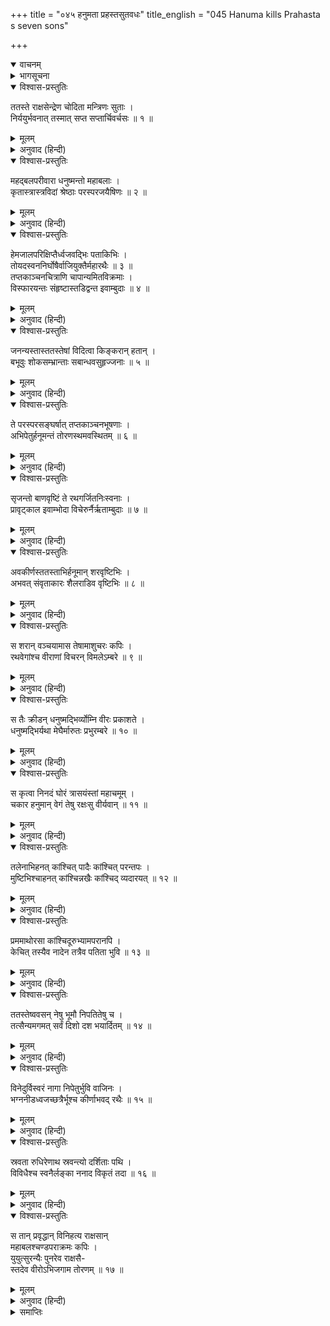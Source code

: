 +++
title = "०४५ हनुमता प्रहस्तसुतवधः"
title_english = "045 Hanuma kills Prahasta s seven sons"

+++
<details open><summary>वाचनम्</summary>
<div caption="श्रीराम-हरिसीताराममूर्ति-घनपाठिभ्यां वचनम्" class="audioEmbed" src="https://archive.org/download/Ramayana-recitation-Sriram-harisItArAmamUrti-Ghanapaati-v2/Kanda_5/Kanda_5_SK-044-Ravana_sends_Jambumali.mp3"></div>
</details>

<details><summary>भागसूचना</summary>

45. मन्त्रीके सात पुत्रोंका वध
</details>

<details open><summary>विश्वास-प्रस्तुतिः</summary>

ततस्ते राक्षसेन्द्रेण चोदिता मन्त्रिणः सुताः ।  
निर्ययुर्भवनात् तस्मात् सप्त सप्तार्चिवर्चसः ॥ १ ॥
</details>

<details><summary>मूलम्</summary>

ततस्ते राक्षसेन्द्रेण चोदिता मन्त्रिणः सुताः ।  
निर्ययुर्भवनात् तस्मात् सप्त सप्तार्चिवर्चसः ॥ १ ॥
</details>

<details><summary>अनुवाद (हिन्दी)</summary>

राक्षसोंके राजा रावणकी आज्ञा पाकर मन्त्रीके सात बेटे,जो अग्निके समान तेजस्वी थे, उस राजमहलसे बाहर निकले ॥ १ ॥
</details>

<details open><summary>विश्वास-प्रस्तुतिः</summary>

महद‍्बलपरीवारा धनुष्मन्तो महाबलाः ।  
कृतास्त्रास्त्रविदां श्रेष्ठाः परस्परजयैषिणः ॥ २ ॥
</details>

<details><summary>मूलम्</summary>

महद‍्बलपरीवारा धनुष्मन्तो महाबलाः ।  
कृतास्त्रास्त्रविदां श्रेष्ठाः परस्परजयैषिणः ॥ २ ॥
</details>

<details><summary>अनुवाद (हिन्दी)</summary>

उनके साथ बहुत बड़ी सेना थी । वे अत्यन्त बलवान्, धनुर्धर, अस्त्रवेत्ताओंमें श्रेष्ठ तथा परस्पर होड़ लगाकर शत्रुपर विजय पानेकी इच्छा रखनेवाले थे ॥ २ ॥
</details>

<details open><summary>विश्वास-प्रस्तुतिः</summary>

हेमजालपरिक्षिप्तैर्ध्वजवद्भिः पताकिभिः ।  
तोयदस्वननिर्घोषैर्वाजियुक्तैर्महारथैः ॥ ३ ॥  
तप्तकाञ्चनचित्राणि चापान्यमितविक्रमाः ।  
विस्फारयन्तः संहृष्टास्तडिद्वन्त इवाम्बुदाः ॥ ४ ॥
</details>

<details><summary>मूलम्</summary>

हेमजालपरिक्षिप्तैर्ध्वजवद्भिः पताकिभिः ।  
तोयदस्वननिर्घोषैर्वाजियुक्तैर्महारथैः ॥ ३ ॥  
तप्तकाञ्चनचित्राणि चापान्यमितविक्रमाः ।  
विस्फारयन्तः संहृष्टास्तडिद्वन्त इवाम्बुदाः ॥ ४ ॥
</details>

<details><summary>अनुवाद (हिन्दी)</summary>

उनके घोड़े जुते हुए विशाल रथ सोनेकी जालीसे ढके हुए थे । उनपर ध्वजा-पताकाएँ फहरा रही थीं और उनके पहियोंके चलनेसे मेघोंकी गम्भीर गर्जनाके समान ध्वनि होती थी । ऐसे रथोंपर सवार हो वे अमित पराक्रमी मन्त्रिकुमार तपाये हुए सोनेसे चित्रित अपने धनुषोंकी टङ्कार करते हुए बड़े हर्ष और उत्साहके साथ आगे बढ़े । उस समय वे सब-के-सब विद्युत‍‍्सहित मेघके समान शोभा पाते थे ॥ ३-४ ॥
</details>

<details open><summary>विश्वास-प्रस्तुतिः</summary>

जनन्यस्तास्ततस्तेषां विदित्वा किङ्करान् हतान् ।  
बभूवुः शोकसम्भ्रान्ताः सबान्धवसुहृज्जनाः ॥ ५ ॥
</details>

<details><summary>मूलम्</summary>

जनन्यस्तास्ततस्तेषां विदित्वा किङ्करान् हतान् ।  
बभूवुः शोकसम्भ्रान्ताः सबान्धवसुहृज्जनाः ॥ ५ ॥
</details>

<details><summary>अनुवाद (हिन्दी)</summary>

तब, पहले जो किंकर नामक राक्षस मारे गये थे, उनकी मृत्युका समाचार पाकर इन सबकी माताएँ अमङ्गलकी आशङ्कासे भाई-बन्धु और सुहृदोंसहित शोकसे घबरा उठीं ॥ ५ ॥
</details>

<details open><summary>विश्वास-प्रस्तुतिः</summary>

ते परस्परसङ्घर्षात् तप्तकाञ्चनभूषणाः ।  
अभिपेतुर्हनूमन्तं तोरणस्थमवस्थितम् ॥ ६ ॥
</details>

<details><summary>मूलम्</summary>

ते परस्परसङ्घर्षात् तप्तकाञ्चनभूषणाः ।  
अभिपेतुर्हनूमन्तं तोरणस्थमवस्थितम् ॥ ६ ॥
</details>

<details><summary>अनुवाद (हिन्दी)</summary>

तपाये हुए सोनेके आभूषणोंसे विभूषित वे सातों वीर परस्पर होड़-सी लगाकर फाटकपर खड़े हुए हनुमान् जी पर टूट पड़े ॥ ६ ॥
</details>

<details open><summary>विश्वास-प्रस्तुतिः</summary>

सृजन्तो बाणवृष्टिं ते रथगर्जितनिःस्वनाः ।  
प्रावृट्काल इवाम्भोदा विचेरुर्नैर्ऋताम्बुदाः ॥ ७ ॥
</details>

<details><summary>मूलम्</summary>

सृजन्तो बाणवृष्टिं ते रथगर्जितनिःस्वनाः ।  
प्रावृट्काल इवाम्भोदा विचेरुर्नैर्ऋताम्बुदाः ॥ ७ ॥
</details>

<details><summary>अनुवाद (हिन्दी)</summary>

जैसे वर्षाकालमें मेघ वर्षा करते हुए विचरते हैं, उसी प्रकार वे राक्षसरूपी बादल बाणोंकी वर्षा करते हुए वहाँ विचरण करने लगे । रथोंकी घर्घराहट ही उनकी गर्जना थी ॥ ७ ॥
</details>

<details open><summary>विश्वास-प्रस्तुतिः</summary>

अवकीर्णस्ततस्ताभिर्हनूमान् शरवृष्टिभिः ।  
अभवत् संवृताकारः शैलराडिव वृष्टिभिः ॥ ८ ॥
</details>

<details><summary>मूलम्</summary>

अवकीर्णस्ततस्ताभिर्हनूमान् शरवृष्टिभिः ।  
अभवत् संवृताकारः शैलराडिव वृष्टिभिः ॥ ८ ॥
</details>

<details><summary>अनुवाद (हिन्दी)</summary>

तदनन्तर राक्षसोंद्वारा की गयी उस बाण-वर्षासे हनुमान् जी उसी तरह आच्छादित हो गये, जैसे कोई गिरिराज जलकी वर्षासे ढक गया हो ॥ ८ ॥
</details>

<details open><summary>विश्वास-प्रस्तुतिः</summary>

स शरान् वञ्चयामास तेषामाशुचरः कपिः ।  
रथवेगांश्च वीराणां विचरन् विमलेऽम्बरे ॥ ९ ॥
</details>

<details><summary>मूलम्</summary>

स शरान् वञ्चयामास तेषामाशुचरः कपिः ।  
रथवेगांश्च वीराणां विचरन् विमलेऽम्बरे ॥ ९ ॥
</details>

<details><summary>अनुवाद (हिन्दी)</summary>

उस समय निर्मल आकाशमें शीघ्रतापूर्वक विचरते हुए कपिवर हनुमान् उन राक्षसवीरोंके बाणों तथा रथके वेगोंको व्यर्थ करते हुए अपने-आपको बचाने लगे ॥ ९ ॥
</details>

<details open><summary>विश्वास-प्रस्तुतिः</summary>

स तैः क्रीडन् धनुष्मद्भिर्व्योम्नि वीरः प्रकाशते ।  
धनुष्मद्भिर्यथा मेघैर्मारुतः प्रभुरम्बरे ॥ १० ॥
</details>

<details><summary>मूलम्</summary>

स तैः क्रीडन् धनुष्मद्भिर्व्योम्नि वीरः प्रकाशते ।  
धनुष्मद्भिर्यथा मेघैर्मारुतः प्रभुरम्बरे ॥ १० ॥
</details>

<details><summary>अनुवाद (हिन्दी)</summary>

जैसे व्योममण्डलमें शक्तिशाली वायुदेव इन्द्रधनुषयुक्त मेघोंके साथ क्रीडा करते हैं, उसी प्रकार वीर पवनकुमार उन धनुर्धर वीरोंके साथ खेल-सा करते हुए आकाशमें अद्भुत शोभा पा रहे थे ॥ १० ॥
</details>

<details open><summary>विश्वास-प्रस्तुतिः</summary>

स कृत्वा निनदं घोरं त्रासयंस्तां महाचमूम् ।  
चकार हनुमान् वेगं तेषु रक्षःसु वीर्यवान् ॥ ११ ॥
</details>

<details><summary>मूलम्</summary>

स कृत्वा निनदं घोरं त्रासयंस्तां महाचमूम् ।  
चकार हनुमान् वेगं तेषु रक्षःसु वीर्यवान् ॥ ११ ॥
</details>

<details><summary>अनुवाद (हिन्दी)</summary>

पराक्रमी हनुमान् ने राक्षसोंकी उस विशाल वाहिनीको भयभीत करते हुए घोर गर्जना की और उन राक्षसोंपर बड़े वेगसे आक्रमण किया ॥ ११ ॥
</details>

<details open><summary>विश्वास-प्रस्तुतिः</summary>

तलेनाभिहनत् कांश्चित् पादैः कांश्चित् परन्तपः ।  
मुष्टिभिश्चाहनत् कांश्चिन्नखैः कांश्चिद् व्यदारयत् ॥ १२ ॥
</details>

<details><summary>मूलम्</summary>

तलेनाभिहनत् कांश्चित् पादैः कांश्चित् परन्तपः ।  
मुष्टिभिश्चाहनत् कांश्चिन्नखैः कांश्चिद् व्यदारयत् ॥ १२ ॥
</details>

<details><summary>अनुवाद (हिन्दी)</summary>

शत्रुओंको संताप देनेवाले उन वानरवीरने किन्हींको थप्पड़से ही मार गिराया, किन्हींको पैरोंसे कुचल डाला, किन्हींका घूँसोंसे काम तमाम किया और किन्हींको नखोंसे फाड़ डाला ॥ १२ ॥
</details>

<details open><summary>विश्वास-प्रस्तुतिः</summary>

प्रममाथोरसा कांश्चिदूरुभ्यामपरानपि ।  
केचित् तस्यैव नादेन तत्रैव पतिता भुवि ॥ १३ ॥
</details>

<details><summary>मूलम्</summary>

प्रममाथोरसा कांश्चिदूरुभ्यामपरानपि ।  
केचित् तस्यैव नादेन तत्रैव पतिता भुवि ॥ १३ ॥
</details>

<details><summary>अनुवाद (हिन्दी)</summary>

कुछ लोगोंको छातीसे दबाकर उनका कचूमर निकाल दिया और किन्हीं-किन्हींको दोनों जाँघोंसे दबोचकर मसल डाला । कितने ही निशाचर उनकी गर्जनासे ही प्राणहीन होकर वहीं पृथ्वीपर गिर पड़े ॥ १३ ॥
</details>

<details open><summary>विश्वास-प्रस्तुतिः</summary>

ततस्तेष्ववसन् नेषु भूमौ निपतितेषु च ।  
तत्सैन्यमगमत् सर्वं दिशो दश भयार्दितम् ॥ १४ ॥
</details>

<details><summary>मूलम्</summary>

ततस्तेष्ववसन् नेषु भूमौ निपतितेषु च ।  
तत्सैन्यमगमत् सर्वं दिशो दश भयार्दितम् ॥ १४ ॥
</details>

<details><summary>अनुवाद (हिन्दी)</summary>

इस प्रकार जब मन्त्रीके सारे पुत्र मारे जाकर धराशायी हो गये, तब उनकी बची-खुची सारी सेना भयभीत होकर दसों दिशाओंमें भाग गयी ॥ १४ ॥
</details>

<details open><summary>विश्वास-प्रस्तुतिः</summary>

विनेदुर्विस्वरं नागा निपेतुर्भुवि वाजिनः ।  
भग्ननीडध्वजच्छत्रैर्भूश्च कीर्णाभवद् रथैः ॥ १५ ॥
</details>

<details><summary>मूलम्</summary>

विनेदुर्विस्वरं नागा निपेतुर्भुवि वाजिनः ।  
भग्ननीडध्वजच्छत्रैर्भूश्च कीर्णाभवद् रथैः ॥ १५ ॥
</details>

<details><summary>अनुवाद (हिन्दी)</summary>

उस समय हाथी वेदनाके मारे बुरी तरहसे चिग्घाड़ रहे थे, घोड़े धरतीपर मरे पड़े थे तथा जिनके बैठक, ध्वज और छत्र आदि खण्डित हो गये थे, ऐसे टूटे हुए रथोंसे समूची रणभूमि पट गयी थी ॥ १५ ॥
</details>

<details open><summary>विश्वास-प्रस्तुतिः</summary>

स्रवता रुधिरेणाथ स्रवन्त्यो दर्शिताः पथि ।  
विविधैश्च स्वनैर्लङ्का ननाद विकृतं तदा ॥ १६ ॥
</details>

<details><summary>मूलम्</summary>

स्रवता रुधिरेणाथ स्रवन्त्यो दर्शिताः पथि ।  
विविधैश्च स्वनैर्लङ्का ननाद विकृतं तदा ॥ १६ ॥
</details>

<details><summary>अनुवाद (हिन्दी)</summary>

मार्गमें खूनकी नदियाँ बहती दिखायी दीं तथा लङ्कापुरी राक्षसोंके विविध शब्दोंके कारण मानो उस समय विकृत स्वरसे चीत्कार कर रही थी ॥ १६ ॥
</details>

<details open><summary>विश्वास-प्रस्तुतिः</summary>

स तान् प्रवृद्धान् विनिहत्य राक्षसान्  
महाबलश्चण्डपराक्रमः कपिः ।  
युयुत्सुरन्यैः पुनरेव राक्षसै-  
स्तदेव वीरोऽभिजगाम तोरणम् ॥ १७ ॥
</details>

<details><summary>मूलम्</summary>

स तान् प्रवृद्धान् विनिहत्य राक्षसान्  
महाबलश्चण्डपराक्रमः कपिः ।  
युयुत्सुरन्यैः पुनरेव राक्षसै-  
स्तदेव वीरोऽभिजगाम तोरणम् ॥ १७ ॥
</details>

<details><summary>अनुवाद (हिन्दी)</summary>

प्रचण्ड पराक्रमी और महाबली वानरवीर हनुमान् जी  उन बढ़े-चढ़े राक्षसोंको मौतके घाट उतारकर दूसरे राक्षसोंके साथ युद्ध करनेकी इच्छासे फिर उसी फाटकपर जा पहुँचे ॥ १७ ॥
</details>

<details><summary>समाप्तिः</summary>

इत्यार्षे श्रीमद्रामायणे वाल्मीकीये आदिकाव्ये सुन्दरकाण्डे पञ्चचत्वारिंशः सर्गः ॥ ४५ ॥  
इस प्रकार श्रीवाल्मीकिनिर्मित आर्षरामायण आदिकाव्यके सुन्दरकाण्डमें पैंतालीसवाँ सर्ग पूरा हुआ ॥ ४५ ॥
</details>

